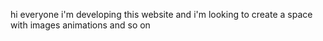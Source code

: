 hi everyone
i'm developing this website and i'm looking to create a space with images
animations and so on